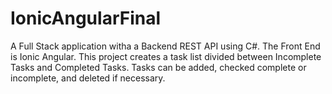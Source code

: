 # IonicAngularFinal
A Full Stack application witha a Backend REST API using C#.  The Front End is Ionic Angular.  This project creates a task list divided between Incomplete Tasks and Completed Tasks.  Tasks can be added, checked complete or incomplete, and deleted if necessary.
